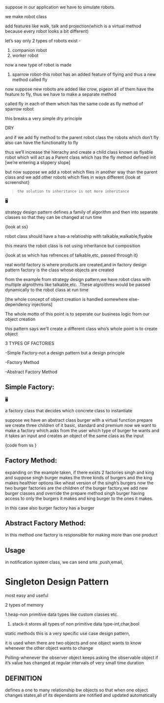 suppose in our application we have to simulate robots.

we make robot class

add features like walk, talk and projection(which is a virtual method because every robot looks a bit different)

let’s say only 2 types of robots exist -

1. companion robot
2. worker robot

now a new type of robot is made

1. sparrow robot-this robot has an added feature of flying and thus a new method called fly

now suppose new robots are added like crow, pigeon all of them have the feature to fly, thus we have to make a separate method

called fly in each of them which has the same code as fly method of sparrow robot

this breaks a very simple dry principle

DRY

and if we add fly method to the parent robot class the robots which don’t fly also can have the functionality to fly

thus we’ll increase the hierachy and create a child class known as flyable robot which will act as a Parent class which has the fly method defined init [we’re entering a slippery slope]

but now suppose we add a robot which flies in another way than the parent class and we add other robots which flies in ways different
{look at screenshot}

> `the solution to inheritance is not more inheritance`

<aside>
🖥️

strategy design pattern defines a family of algorithm and then into separate classes so that they can be changed at run time

</aside>

{look at ss}

robot class should have a has-a relatioship with talkable,walkable,flyable

this means the robot class is not using inheritance but composition

{look at ss which has refrences of talkable,etc, passed through it}

real world factory is where products are created,and in factory design pattern factory is the class whose objects are created

from the example from strategy design pattern,we have robot class with multiple algroithms like talkable,etc. .These algroithms would be passed dynamically to the robot class at run time

[the whole concept of object creation is handled somewhere else-dependency injections]

The whole motto of this point is to seperate our business logic from our object creation

this pattern says we’ll create a different class who’s whole point is to create object

3 TYPES OF FACTORIES

-Simple Factory-not a design pattern but a design principle

-Factory Method

-Abstract Factory Method

## Simple Factory:

<aside>
🖥️

a factory class that decides which concrete class to instantiate

</aside>

suppose we have an abstract class burger with a virtual function prepare we create three children of it basic, standard and premium now we want to make a factory which asks from the user which type of burger he wants and it takes an input and creates an object of the same class as the input

{code from ss }

## Factory Method:

expanding on the example taken, if there exists 2 factories singh and king and suppose singh burger makes the three kinds of burgers and the king makes healthier options like wheat version of the singh’s burgers now the two burger factories are the children of the burger factory,we add new burger classes and override the prepare method singh burger having access to only the burgers it makes and king burger to the ones it makes.

in this case also burger factory has a burger

## Abstract Factory Method:

in this method one factory is responsible for making more than one product

## Usage

in notification system class, we can send sms ,push,email,

# Singleton Design Pattern

most easy and useful

2 types of memory

1.heap-non primitive data types like custom classes etc.

1. stack-it stores all types of non primitive data type-int,char,bool

static methods
this is a very specific use case design pattern,

it is used when there are two objects and one object wants to know whenever the other object wants to change

Polling-whenever the observer object keeps asking the observable object if it’s value has changed at regular intervals of very small time duration

## DEFINITION

defines a one to many relationship bw objects so that when one object changes states,all of its dependants are notified and updated automatically
